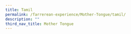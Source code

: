 ```yaml
---
title: Tamil
permalink: /farrerean-experience/Mother-Tongue/tamil/
description: ""
third_nav_title: Mother Tongue
---
```

